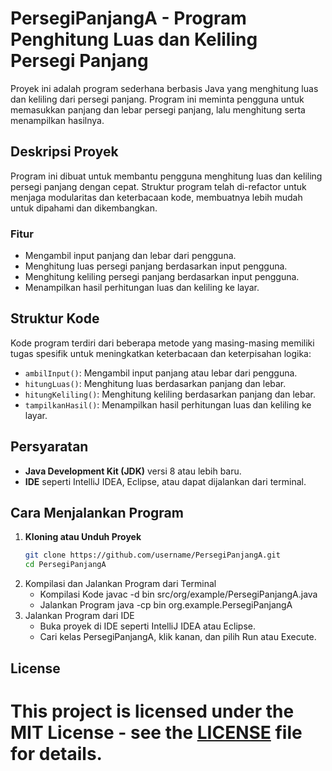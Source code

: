 # PersegiPanjangA - Program Penghitung Luas dan Keliling Persegi Panjang

Proyek ini adalah program sederhana berbasis Java yang menghitung luas dan keliling dari persegi panjang. Program ini meminta pengguna untuk memasukkan panjang dan lebar persegi panjang, lalu menghitung serta menampilkan hasilnya.

## Deskripsi Proyek
Program ini dibuat untuk membantu pengguna menghitung luas dan keliling persegi panjang dengan cepat. Struktur program telah di-refactor untuk menjaga modularitas dan keterbacaan kode, membuatnya lebih mudah untuk dipahami dan dikembangkan.

### Fitur
- Mengambil input panjang dan lebar dari pengguna.
- Menghitung luas persegi panjang berdasarkan input pengguna.
- Menghitung keliling persegi panjang berdasarkan input pengguna.
- Menampilkan hasil perhitungan luas dan keliling ke layar.

## Struktur Kode
Kode program terdiri dari beberapa metode yang masing-masing memiliki tugas spesifik untuk meningkatkan keterbacaan dan keterpisahan logika:
- `ambilInput()`: Mengambil input panjang atau lebar dari pengguna.
- `hitungLuas()`: Menghitung luas berdasarkan panjang dan lebar.
- `hitungKeliling()`: Menghitung keliling berdasarkan panjang dan lebar.
- `tampilkanHasil()`: Menampilkan hasil perhitungan luas dan keliling ke layar.

## Persyaratan
- **Java Development Kit (JDK)** versi 8 atau lebih baru.
- **IDE** seperti IntelliJ IDEA, Eclipse, atau dapat dijalankan dari terminal.

## Cara Menjalankan Program

1. **Kloning atau Unduh Proyek**
   ```bash
   git clone https://github.com/username/PersegiPanjangA.git
   cd PersegiPanjangA
2. Kompilasi dan Jalankan Program dari Terminal
   - Kompilasi Kode
   javac -d bin src/org/example/PersegiPanjangA.java
   - Jalankan Program
   java -cp bin org.example.PersegiPanjangA
3. Jalankan Program dari IDE
   - Buka proyek di IDE seperti IntelliJ IDEA atau Eclipse.
   - Cari kelas PersegiPanjangA, klik kanan, dan pilih Run atau Execute.

## License
# This project is licensed under the MIT License - see the [LICENSE](LICENSE) file for details.
